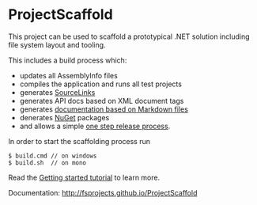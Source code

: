 # ProjectScaffold

This project can be used to scaffold a prototypical .NET solution including file system layout and tooling.

This includes a build process which: 

* updates all AssemblyInfo files
* compiles the application and runs all test projects
* generates [SourceLinks](https://github.com/ctaggart/SourceLink)
* generates API docs based on XML document tags
* generates [documentation based on Markdown files](writing-docs.html)
* denerates [NuGet](http://www.nuget.org) packages
* and allows a simple [one step release process](release-process.html). 

In order to start the scaffolding process run 

    $ build.cmd // on windows    
    $ build.sh  // on mono
    
Read the [Getting started tutorial](tutorial.html) to learn more.

Documentation: http://fsprojects.github.io/ProjectScaffold
